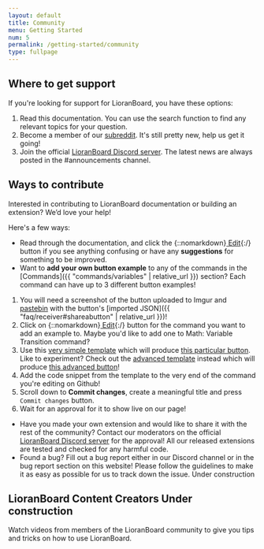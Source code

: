 ```yaml
---
layout: default
title: Community
menu: Getting Started
num: 5
permalink: /getting-started/community
type: fullpage
---
```


## Where to get support
If you're looking for support for LioranBoard, you have these options: 
1. Read this documentation. You can use the search function to find any relevant topics for your question. 
2. Become a member of our [subreddit](http://reddit.com/r/lioranboard). It's still pretty new, help us get it going! 
3. Join the official [LioranBoard Discord server](https://discord.gg/dXez8Zh). The latest news are always posted in the #announcements channel. 

## Ways to contribute 
Interested in contributing to LioranBoard documentation or building an extension? We’d love your help! 

Here's a few ways: 
- Read through the documentation, and click the {::nomarkdown}<a class="btn btn-sm btn-edit-light mb-2 mb-md-0" href="https://github.com/LioranBoard/docs/edit/main/doc_posts/_getting-started/community.md" title="Click the button to edit this page!" target="_blank" rel="noopener"><i class="fas fa-pen"></i> Edit</a>{:/} button if you see anything confusing or have any **suggestions** for something to be improved.
- Want to **add your own button example** to any of the commands in the [Commands]({{ "commands/variables" | relative_url }}) section? Each command can have up to 3 different button examples!
 1. You will need a screenshot of the button uploaded to Imgur and [pastebin](https://pastebin.com/) with the button's [imported JSON]({{ "faq/receiver#shareabutton" | relative_url }})!
 2. Click on {::nomarkdown}<a class="btn btn-sm btn-edit-light mb-2 mb-md-0" href="https://github.com/LioranBoard/docs/edit/main/doc_posts/_commands-number/variable_transition.md" title="Click the button to edit this page!" target="_blank" rel="noopener"><i class="fas fa-pen"></i> Edit</a>{:/} button for the command you want to add an example to. Maybe you'd like to add one to Math: Variable Transition command?
 3. Use this [very simple template](https://github.com/LioranBoard/docs/edit/main/templates/example_command_simple.md) which will produce [this particular button](https://lioranboard.ca/docs/templates/example-command-simple).\
    Like to experiment? Check out the [advanced template](https://github.com/LioranBoard/docs/edit/main/templates/example_command.md) instead which will produce [this advanced button](https://lioranboard.ca/docs/templates/example-command)!
 4. Add the code snippet from the template to the very end of the command you're editing on Github!
 5. Scroll down to **Commit changes**, create a meaningful title and press `Commit changes` button. 
 6. Wait for an approval for it to show live on our page!
- Have you made your own extension and would like to share it with the rest of the community? Contact our moderators on the official [LioranBoard Discord server](https://discord.gg/dXez8Zh) for the approval! All our released extensions are tested and checked for any harmful code. 
- Found a bug? Fill out a bug report either in our Discord channel or in the bug report section on this website! Please follow the guidelines to make it as easy as possible for us to track down the issue. <span class="badge bg-warning text-dark">Under construction</span>

## LioranBoard Content Creators <span class="badge bg-warning text-dark">Under construction</span>
Watch videos from members of the LioranBoard community to give you tips and tricks on how to use LioranBoard. 


